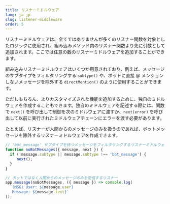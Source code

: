 ```yaml
---
title: リスナーミドルウェア
lang: ja-jp
slug: listener-middleware
order: 5
---
```


<div class="section-content">
リスナーミドルウェアは、全てではありませんが多くのリスナー関数を対象としたロジックに使用され、組み込みメソッド内のリスナー関数より先に引数として追加されます。ここでは任意の数のリスナーミドルウェアを追加することができます。

組み込みリスナーミドルウェアはいくつか用意されており、例えば、メッセージのサブタイプをフィルタリングする `subtype()` や、ボットに直接 @ メンションしないメッセージを除外する `directMention()` のように使用することができます。

ただしもちろん、よりカスタマイズされた機能を追加するために、独自のミドルウェアを作成することもできます。独自のミドルウェアを記述する際には、関数で `next()` を呼び出して制御を次のミドルウェアに渡すか、`next(error)` を呼び出して以前に実行されたミドルウェアチェーンにエラーを渡す必要があります。

たとえば、リスナーが人間からのメッセージのみを扱うのであれば、ボットメッセージを除外するリスナーミドルウェアを作成できます。
</div>

```javascript
// 'bot_message' サブタイプを持つメッセージをフィルタリングするリスナーミドルウェア
function noBotMessages({ message, next }) {
  if (!message.subtype || message.subtype !== 'bot_message') {
     next();
  }
}

// ボットではなく人間からのメッセージのみを受信するリスナー
app.message(noBotMessages, ({ message }) => console.log(
  `(MSG) User: ${message.user}
   Message: ${message.text}`
));
```